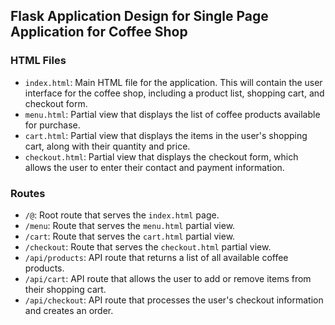 ## Flask Application Design for Single Page Application for Coffee Shop

### HTML Files

- `index.html`: Main HTML file for the application. This will contain the user interface for the coffee shop, including a product list, shopping cart, and checkout form.
- `menu.html`: Partial view that displays the list of coffee products available for purchase.
- `cart.html`: Partial view that displays the items in the user's shopping cart, along with their quantity and price.
- `checkout.html`: Partial view that displays the checkout form, which allows the user to enter their contact and payment information.

### Routes

- `/@`: Root route that serves the `index.html` page.
- `/menu`: Route that serves the `menu.html` partial view.
- `/cart`: Route that serves the `cart.html` partial view.
- `/checkout`: Route that serves the `checkout.html` partial view.
- `/api/products`: API route that returns a list of all available coffee products.
- `/api/cart`: API route that allows the user to add or remove items from their shopping cart.
- `/api/checkout`: API route that processes the user's checkout information and creates an order.